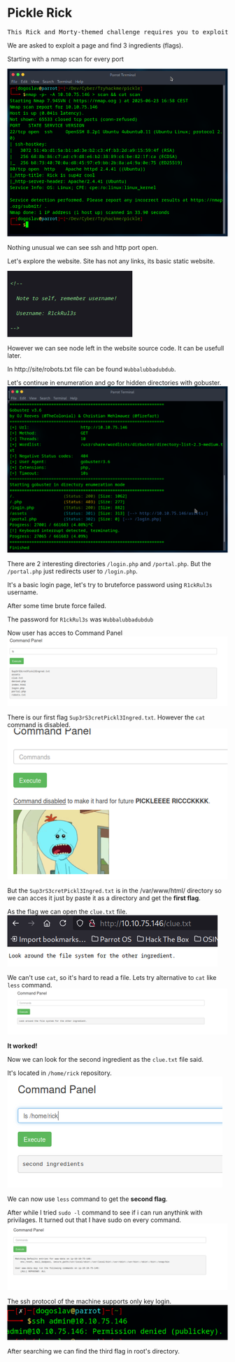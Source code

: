 # Pickle Rick

<pre>This Rick and Morty-themed challenge requires you to exploit a web server and find three ingredients to help Rick make his potion and transform himself back into a human from a pickle.</pre>

We are asked to exploit a page and find 3 ingredients (flags).

Starting with a nmap scan for every port

![scan](img/pickle-scan.png)

Nothing unusual we can see ssh and http port open.

Let's explore the website. Site has not any links, its basic static website.

![creds](img/pickle-creds.png)

However we can see node left in the website source code. It can be usefull later.

In http://site/robots.txt file can be found `Wubbalubbadubdub`.

Let's continue in enumeration and go for hidden directories with gobuster.
![gobuster](img/pickle-gobuster.png)

There are 2 interesting directories `/login.php` and `/portal.php`. But the `/portal.php` just redirects user to `/login.php`.

It's a basic login page, let's try to bruteforce password using `R1ckRul3s` username.

After some time brute force failed.

The password for `R1ckRul3s` was `Wubbalubbadubdub`

Now user has acces to Command Panel 
![panel](img/pickle-command-panel.png)

There is our first flag `Sup3rS3cretPickl3Ingred.txt`. However the `cat` command is disabled.
![commad](img/pickle-cat.png)

But the `Sup3rS3cretPickl3Ingred.txt` is in the /var/www/html/ directory so we can acces it just by paste it as a directory and get the **first flag**.

As the flag we can open the `clue.txt` file. 
![clue](img/pickle-clue.png)

We can't use `cat`, so it's hard to read a file. Lets try alternative to `cat` like `less` command.
![less](img/pickle-less.png)

**It worked!**

Now we can look for the second ingredient as the `clue.txt` file said.

It's located in `/home/rick` repository.
![2in](img/pickle-2in.png)

We can now use `less` command to get the **second flag**.

After while I tried `sudo -l` command to see if i can run anythink with privilages. It turned out that I have sudo on every command.<br>
![sudol](img/pickle-sudol.png)

The ssh protocol of the machine supports only key login.
![lol](img/pickle-sshtry.png)

After searching we can find the third flag in root's directory.

